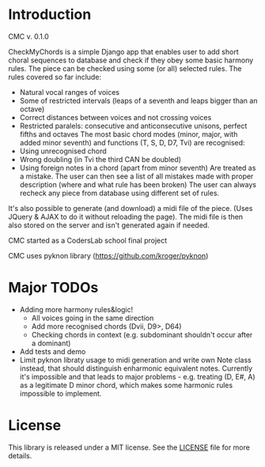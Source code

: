 # Introduction

CMC v. 0.1.0

CheckMyChords is a simple Django app that enables user to add short choral sequences to database and check if they obey some basic harmony rules.
The piece can be checked using some (or all) selected rules. The rules covered so far include:
* Natural vocal ranges of voices
* Some of restricted intervals (leaps of a seventh and leaps bigger than an octave)
* Correct distances between voices and not crossing voices
* Restricted paralels: consecutive and anticonsecutive unisons, perfect fifths and octaves
The most basic chord modes (minor, major, with added minor seventh) and functions (T, S, D, D7, Tvi) are recognised:
* Using unrecognised chord
* Wrong doubling (in Tvi the third CAN be doubled)
* Using foreign notes in a chord (apart from minor seventh)
Are treated as a mistake. 
The user can then see a list of all mistakes made with proper description (where and what rule has been broken)
The user can always recheck any piece from database using different set of rules.

It's also possible to generate (and download) a midi file of the piece. (Uses JQuery & AJAX to do it without reloading the page).
The midi file is then also stored on the server and isn't generated again if needed.

CMC started as a CodersLab school final project

CMC uses pyknon library (https://github.com/kroger/pyknon)

# Major TODOs

* Adding more harmony rules&logic!
  * All voices going in the same direction
  * Add more recognised chords (Dvii, D9>, D64)
  * Checking chords in context (e.g. subdominant shouldn't occur after a dominant)
* Add tests and demo
* Limit pyknon libraty usage to midi generation and write own Note class instead, that should distinguish enharmonic equivalent notes. Currently it's impossible and that leads to major problems - e.g. treating (D, E#, A) as a legitimate D minor chord, which makes some harmonic rules impossible to implement.

# License

This library is released under a MIT license. See the [LICENSE](LICENSE.md) file for
more details.


